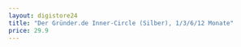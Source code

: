 ```yaml
---
layout: digistore24
title: "Der Gründer.de Inner-Circle (Silber), 1/3/6/12 Monate"
price: 29.9
---
```

